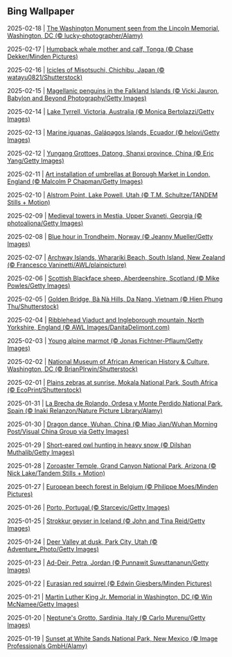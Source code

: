 ## Bing Wallpaper
2025-02-18 | [The Washington Monument seen from the Lincoln Memorial, Washington, DC (© lucky-photographer/Alamy)](./wallpaper/2025-02-18.jpg) 

2025-02-17 | [Humpback whale mother and calf, Tonga (© Chase Dekker/Minden Pictures)](./wallpaper/2025-02-17.jpg) 

2025-02-16 | [Icicles of Misotsuchi, Chichibu, Japan (© watayu0821/Shutterstock)](./wallpaper/2025-02-16.jpg) 

2025-02-15 | [Magellanic penguins in the Falkland Islands (© Vicki Jauron, Babylon and Beyond Photography/Getty Images)](./wallpaper/2025-02-15.jpg) 

2025-02-14 | [Lake Tyrrell, Victoria, Australia (© Monica Bertolazzi/Getty Images)](./wallpaper/2025-02-14.jpg) 

2025-02-13 | [Marine iguanas, Galápagos Islands, Ecuador (© helovi/Getty Images)](./wallpaper/2025-02-13.jpg) 

2025-02-12 | [Yungang Grottoes, Datong, Shanxi province, China (© Eric Yang/Getty Images)](./wallpaper/2025-02-12.jpg) 

2025-02-11 | [Art installation of umbrellas at Borough Market in London, England (© Malcolm P Chapman/Getty Images)](./wallpaper/2025-02-11.jpg) 

2025-02-10 | [Alstrom Point, Lake Powell, Utah (© T.M. Schultze/TANDEM Stills + Motion)](./wallpaper/2025-02-10.jpg) 

2025-02-09 | [Medieval towers in Mestia, Upper Svaneti, Georgia (© photoaliona/Getty Images)](./wallpaper/2025-02-09.jpg) 

2025-02-08 | [Blue hour in Trondheim, Norway (© Jeanny Mueller/Getty Images)](./wallpaper/2025-02-08.jpg) 

2025-02-07 | [Archway Islands, Wharariki Beach, South Island, New Zealand (© Francesco Vaninetti/AWL/plainpicture)](./wallpaper/2025-02-07.jpg) 

2025-02-06 | [Scottish Blackface sheep, Aberdeenshire, Scotland  (© Mike Powles/Getty Images)](./wallpaper/2025-02-06.jpg) 

2025-02-05 | [Golden Bridge, Bà Nà Hills, Da Nang, Vietnam (© Hien Phung Thu/Shutterstock)](./wallpaper/2025-02-05.jpg) 

2025-02-04 | [Ribblehead Viaduct and Ingleborough mountain, North Yorkshire, England (© AWL Images/DanitaDelimont.com)](./wallpaper/2025-02-04.jpg) 

2025-02-03 | [Young alpine marmot (© Jonas Fichtner-Pflaum/Getty Images)](./wallpaper/2025-02-03.jpg) 

2025-02-02 | [National Museum of African American History & Culture, Washington, DC (© BrianPIrwin/Shutterstock)](./wallpaper/2025-02-02.jpg) 

2025-02-01 | [Plains zebras at sunrise, Mokala National Park, South Africa (© EcoPrint/Shutterstock)](./wallpaper/2025-02-01.jpg) 

2025-01-31 | [La Brecha de Rolando, Ordesa y Monte Perdido National Park, Spain (© Inaki Relanzon/Nature Picture Library/Alamy)](./wallpaper/2025-01-31.jpg) 

2025-01-30 | [Dragon dance, Wuhan, China (© Miao Jian/Wuhan Morning Post/Visual China Group via Getty Images)](./wallpaper/2025-01-30.jpg) 

2025-01-29 | [Short-eared owl hunting in heavy snow (© Dilshan Muthalib/Getty Images)](./wallpaper/2025-01-29.jpg) 

2025-01-28 | [Zoroaster Temple, Grand Canyon National Park, Arizona (© Nick Lake/Tandem Stills + Motion)](./wallpaper/2025-01-28.jpg) 

2025-01-27 | [European beech forest in Belgium (© Philippe Moes/Minden Pictures)](./wallpaper/2025-01-27.jpg) 

2025-01-26 | [Porto, Portugal (© Starcevic/Getty Images)](./wallpaper/2025-01-26.jpg) 

2025-01-25 | [Strokkur geyser in Iceland (© John and Tina Reid/Getty Images)](./wallpaper/2025-01-25.jpg) 

2025-01-24 | [Deer Valley at dusk, Park City, Utah (© Adventure_Photo/Getty Images)](./wallpaper/2025-01-24.jpg) 

2025-01-23 | [Ad-Deir, Petra, Jordan (© Punnawit Suwuttananun/Getty Images)](./wallpaper/2025-01-23.jpg) 

2025-01-22 | [Eurasian red squirrel (© Edwin Giesbers/Minden Pictures)](./wallpaper/2025-01-22.jpg) 

2025-01-21 | [Martin Luther King Jr. Memorial in Washington, DC (© Win McNamee/Getty Images)](./wallpaper/2025-01-21.jpg) 

2025-01-20 | [Neptune's Grotto, Sardinia, Italy (© Carlo Murenu/Getty Images)](./wallpaper/2025-01-20.jpg) 

2025-01-19 | [Sunset at White Sands National Park, New Mexico (© Image Professionals GmbH/Alamy)](./wallpaper/2025-01-19.jpg) 

